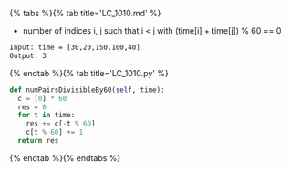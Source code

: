{% tabs %}{% tab title='LC_1010.md' %}

* number of indices i, j such that i < j with (time[i] + time[j]) % 60 == 0

```txt
Input: time = [30,20,150,100,40]
Output: 3
```

{% endtab %}{% tab title='LC_1010.py' %}

```py
def numPairsDivisibleBy60(self, time):
  c = [0] * 60
  res = 0
  for t in time:
    res += c[-t % 60]
    c[t % 60] += 1
  return res
```

{% endtab %}{% endtabs %}
